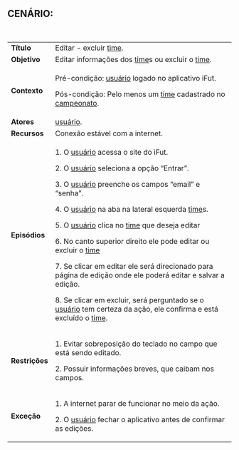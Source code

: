 ## CENÁRIO:
<br>

<table class="table table-striped border">
    <tr>
        <td>
            <b>Título</b>
        </td>
        <td>
            Editar - excluir  <a href="../../lexico/#time">time</a>.
        </td>
    </tr>
    <tr>
        <td>
            <b>Objetivo</b>
        </td>
        <td>
            Editar informações dos  <a href="../../lexico/#time">time</a>s ou excluir o  <a href="../../lexico/#time">time</a>.
        </td>
    </tr>
    <tr>
        <td>
            <b>Contexto</b>
        </td>
        <td>
            <p>Pré-condição:  <a href="../../lexico/#usuario">usuário</a> logado no aplicativo iFut.</p>
            <p>Pós-condição: Pelo menos um  <a href="../../lexico/#time">time</a> cadastrado no <a href="../../lexico/#campeonato">campeonato</a>.</p>
        </td>
    </tr>
    <tr>
        <td>
            <b>Atores</b>
        </td>
        <td>
             <a href="../../lexico/#usuario">usuário</a>.
        </td>
    </tr>
    <tr>
        <td>
            <b>Recursos</b>
        </td>
        <td>
            Conexão estável com a internet.
        </td>
    </tr>
    <tr>
        <td>
            <b>Episódios</b>
        </td>
        <td>
            <p>1. O  <a href="../../lexico/#usuario">usuário</a> acessa o site do iFut.</p>
            <p>2. O  <a href="../../lexico/#usuario">usuário</a> seleciona a opção “Entrar”.</p>
            <p>3. O  <a href="../../lexico/#usuario">usuário</a> preenche os campos “email” e “senha”.</p>
            <p>4. O  <a href="../../lexico/#usuario">usuário</a> na aba na lateral esquerda  <a href="../../lexico/#time">time</a>s.</p>
            <p>5. O  <a href="../../lexico/#usuario">usuário</a> clica no  <a href="../../lexico/#time">time</a> que deseja editar</p>
            <p>6. No canto superior direito ele pode editar ou excluir o  <a href="../../lexico/#time">time</a></p>
            <p>7. Se clicar em editar ele será direcionado para página de edição onde ele poderá editar e salvar a edição.</p>
            <p>8. Se clicar em excluir, será perguntado se o  <a href="../../lexico/#usuario">usuário</a> tem certeza da ação, ele confirma e está excluído o  <a href="../../lexico/#time">time</a>. </p>
        </td>
    </tr>
    <tr>
        <td>
            <b>Restrições</b>
        </td>
        <td>
            <p>1. Evitar sobreposição do teclado no campo que está sendo editado.</p>
            <p> 2. Possuir informações breves, que caibam nos campos.</p>
        </td>
    </tr>
    <tr>
        <td>
            <b>Exceção</b>
        </td>
        <td>
            <p>1. A internet parar de funcionar no meio da ação.</p>
            <p>2. O  <a href="../../lexico/#usuario">usuário</a> fechar o aplicativo antes de confirmar as edições.</p>
        </td>
    </tr>
</table>